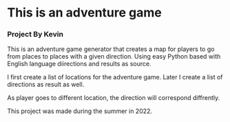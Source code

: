 # This is an adventure game
### Project By Kevin
 This is an adventure game generator that creates a map for players to go from places to places with a given direction. Using easy Python based with English language diirections and results as source.

I first create a list of locations for the adventure game. Later I create a list of directions as result as well.


As player goes to different location, the direction will correspond diffrently.

This project was made during the summer in 2022.
